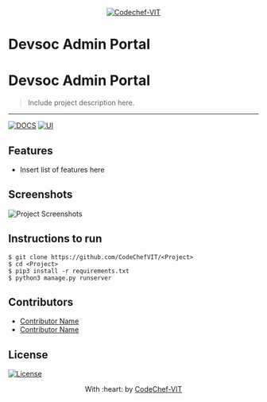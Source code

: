 <p align="center"><a href="https://www.codechefvit.com" target="_blank"><img src="https://s3.amazonaws.com/codechef_shared/sites/all/themes/abessive/logo-3.png" title="CodeChef-VIT" alt="Codechef-VIT"></a>
</p>

# Devsoc Admin Portal
# Devsoc Admin Portal

> <Subtitle>
> Include project description here.

---
[![DOCS](https://img.shields.io/badge/Documentation-see%20docs-green?style=flat-square&logo=appveyor)](INSERT_LINK_FOR_DOCS_HERE) 
  [![UI ](https://img.shields.io/badge/User%20Interface-Link%20to%20UI-orange?style=flat-square&logo=appveyor)](INSERT_UI_LINK_HERE)

## Features
- Insert list of features here

## Screenshots
<img src="https://github.com/akshatvg/common-entry-test/raw/master/static/img/header.png" alt="Project Screenshots">

## Instructions to run
```
$ git clone https://github.com/CodeChefVIT/<Project>
$ cd <Project>
$ pip3 install -r requirements.txt
$ python3 manage.py runserver
```

## Contributors
- <a href="https://github.com/<Contributor>">Contributor Name</a>
- <a href="https://github.com/<Contributor>">Contributor Name</a>

## License
[![License](http://img.shields.io/:license-mit-blue.svg?style=flat-square)](http://badges.mit-license.org)

<p align="center">
	With :heart: by <a href="https://www.codechefvit.com" target="_blank">CodeChef-VIT</a>
</p>
